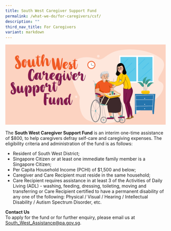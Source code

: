 ```yaml
---
title: South West Caregiver Support Fund
permalink: /what-we-do/for-caregivers/csf/
description: ""
third_nav_title: For Caregivers
variant: markdown
---
```

![](/images/What%20We%20Do/For%20Caregivers/south-west-caregiver-support-fund_thumbnail.png)


The **South West Caregiver Support Fund** is an interim one-time assistance of $800, to help caregivers defray self-care and caregiving expenses. The eligibility criteria and administration of the fund is as follows:

*   Resident of South West District;
*   Singapore Citizen or at least one immediate family member is a Singapore Citizen;
*   Per Capita Household Income (PCHI) of $1,500 and below;
*   Caregiver and Care Recipient must reside in the same household;
*   Care Recipient requires assistance in at least 3 of the Activities of Daily Living (ADL) - washing, feeding, dressing, toileting, moving and transferring or Care Recipient certified to have a permanent disability of any one of the following: Physical / Visual / Hearing / Intellectual Disability / Autism Spectrum Disorder, etc.

**Contact Us**  
To apply for the fund or for further enquiry, please email us at [South\_West\_Assistance@pa.gov.sg](mailto:South_West_Assistance@pa.gov.sg).